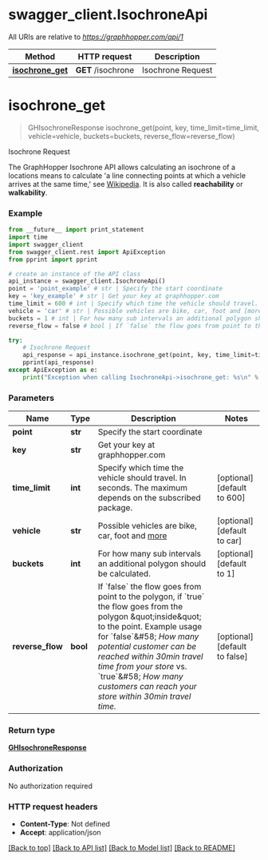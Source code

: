 # swagger_client.IsochroneApi

All URIs are relative to *https://graphhopper.com/api/1*

Method | HTTP request | Description
------------- | ------------- | -------------
[**isochrone_get**](IsochroneApi.md#isochrone_get) | **GET** /isochrone | Isochrone Request


# **isochrone_get**
> GHIsochroneResponse isochrone_get(point, key, time_limit=time_limit, vehicle=vehicle, buckets=buckets, reverse_flow=reverse_flow)

Isochrone Request

The GraphHopper Isochrone API allows calculating an isochrone of a locations means to calculate 'a line connecting points at which a vehicle arrives at the same time,' see [Wikipedia](http://en.wikipedia.org/wiki/Isochrone_map). It is also called **reachability** or **walkability**. 

### Example 
```python
from __future__ import print_statement
import time
import swagger_client
from swagger_client.rest import ApiException
from pprint import pprint

# create an instance of the API class
api_instance = swagger_client.IsochroneApi()
point = 'point_example' # str | Specify the start coordinate
key = 'key_example' # str | Get your key at graphhopper.com
time_limit = 600 # int | Specify which time the vehicle should travel. In seconds. The maximum depends on the subscribed package. (optional) (default to 600)
vehicle = 'car' # str | Possible vehicles are bike, car, foot and [more](https://graphhopper.com/api/1/docs/supported-vehicle-profiles/) (optional) (default to car)
buckets = 1 # int | For how many sub intervals an additional polygon should be calculated. (optional) (default to 1)
reverse_flow = false # bool | If `false` the flow goes from point to the polygon, if `true` the flow goes from the polygon \"inside\" to the point. Example usage for `false`&#58; *How many potential customer can be reached within 30min travel time from your store* vs. `true`&#58; *How many customers can reach your store within 30min travel time.* (optional) (default to false)

try: 
    # Isochrone Request
    api_response = api_instance.isochrone_get(point, key, time_limit=time_limit, vehicle=vehicle, buckets=buckets, reverse_flow=reverse_flow)
    pprint(api_response)
except ApiException as e:
    print("Exception when calling IsochroneApi->isochrone_get: %s\n" % e)
```

### Parameters

Name | Type | Description  | Notes
------------- | ------------- | ------------- | -------------
 **point** | **str**| Specify the start coordinate | 
 **key** | **str**| Get your key at graphhopper.com | 
 **time_limit** | **int**| Specify which time the vehicle should travel. In seconds. The maximum depends on the subscribed package. | [optional] [default to 600]
 **vehicle** | **str**| Possible vehicles are bike, car, foot and [more](https://graphhopper.com/api/1/docs/supported-vehicle-profiles/) | [optional] [default to car]
 **buckets** | **int**| For how many sub intervals an additional polygon should be calculated. | [optional] [default to 1]
 **reverse_flow** | **bool**| If &#x60;false&#x60; the flow goes from point to the polygon, if &#x60;true&#x60; the flow goes from the polygon \&quot;inside\&quot; to the point. Example usage for &#x60;false&#x60;&amp;#58; *How many potential customer can be reached within 30min travel time from your store* vs. &#x60;true&#x60;&amp;#58; *How many customers can reach your store within 30min travel time.* | [optional] [default to false]

### Return type

[**GHIsochroneResponse**](GHIsochroneResponse.md)

### Authorization

No authorization required

### HTTP request headers

 - **Content-Type**: Not defined
 - **Accept**: application/json

[[Back to top]](#) [[Back to API list]](../README.md#documentation-for-api-endpoints) [[Back to Model list]](../README.md#documentation-for-models) [[Back to README]](../README.md)

